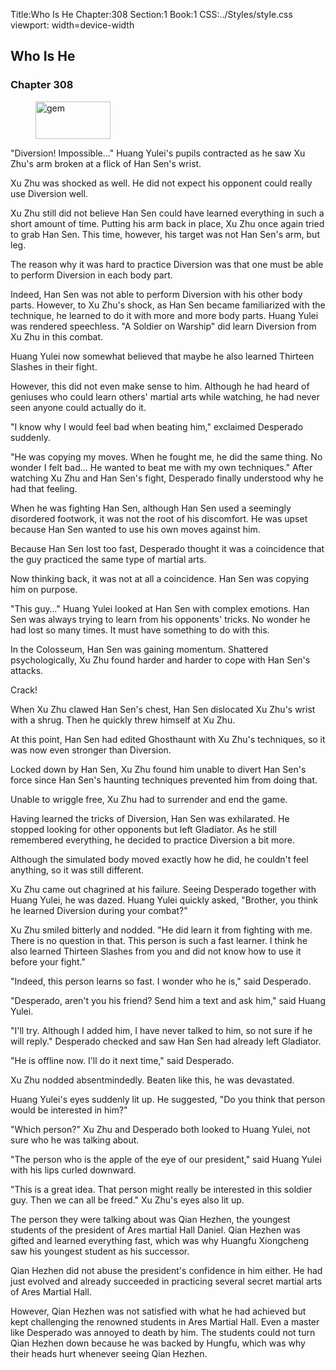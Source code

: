 Title:Who Is He 
Chapter:308 
Section:1 
Book:1 
CSS:../Styles/style.css 
viewport: width=device-width
  
## Who Is He
### Chapter 308
  
<figure>
	<img src="../Images/gem.gif" alt="gem" id="gem" width="120" height="60" />
</figure>
  

  
"Diversion! Impossible…" Huang Yulei's pupils contracted as he saw Xu Zhu's arm broken at a flick of Han Sen's wrist.

Xu Zhu was shocked as well. He did not expect his opponent could really use Diversion well.

Xu Zhu still did not believe Han Sen could have learned everything in such a short amount of time. Putting his arm back in place, Xu Zhu once again tried to grab Han Sen. This time, however, his target was not Han Sen's arm, but leg.

The reason why it was hard to practice Diversion was that one must be able to perform Diversion in each body part.

Indeed, Han Sen was not able to perform Diversion with his other body parts. However, to Xu Zhu's shock, as Han Sen became familiarized with the technique, he learned to do it with more and more body parts. Huang Yulei was rendered speechless. "A Soldier on Warship" did learn Diversion from Xu Zhu in this combat.

Huang Yulei now somewhat believed that maybe he also learned Thirteen Slashes in their fight.

However, this did not even make sense to him. Although he had heard of geniuses who could learn others' martial arts while watching, he had never seen anyone could actually do it.

"I know why I would feel bad when beating him," exclaimed Desperado suddenly.

"He was copying my moves. When he fought me, he did the same thing. No wonder I felt bad… He wanted to beat me with my own techniques." After watching Xu Zhu and Han Sen's fight, Desperado finally understood why he had that feeling.

When he was fighting Han Sen, although Han Sen used a seemingly disordered footwork, it was not the root of his discomfort. He was upset because Han Sen wanted to use his own moves against him.

Because Han Sen lost too fast, Desperado thought it was a coincidence that the guy practiced the same type of martial arts.

Now thinking back, it was not at all a coincidence. Han Sen was copying him on purpose.

"This guy…" Huang Yulei looked at Han Sen with complex emotions. Han Sen was always trying to learn from his opponents' tricks. No wonder he had lost so many times. It must have something to do with this.

In the Colosseum, Han Sen was gaining momentum. Shattered psychologically, Xu Zhu found harder and harder to cope with Han Sen's attacks.

Crack!

When Xu Zhu clawed Han Sen's chest, Han Sen dislocated Xu Zhu's wrist with a shrug. Then he quickly threw himself at Xu Zhu.

At this point, Han Sen had edited Ghosthaunt with Xu Zhu's techniques, so it was now even stronger than Diversion.

Locked down by Han Sen, Xu Zhu found him unable to divert Han Sen's force since Han Sen's haunting techniques prevented him from doing that.

Unable to wriggle free, Xu Zhu had to surrender and end the game.

Having learned the tricks of Diversion, Han Sen was exhilarated. He stopped looking for other opponents but left Gladiator. As he still remembered everything, he decided to practice Diversion a bit more.

Although the simulated body moved exactly how he did, he couldn't feel anything, so it was still different.

Xu Zhu came out chagrined at his failure. Seeing Desperado together with Huang Yulei, he was dazed. Huang Yulei quickly asked, "Brother, you think he learned Diversion during your combat?"

Xu Zhu smiled bitterly and nodded. "He did learn it from fighting with me. There is no question in that. This person is such a fast learner. I think he also learned Thirteen Slashes from you and did not know how to use it before your fight."

"Indeed, this person learns so fast. I wonder who he is," said Desperado.

"Desperado, aren't you his friend? Send him a text and ask him," said Huang Yulei.

"I'll try. Although I added him, I have never talked to him, so not sure if he will reply." Desperado checked and saw Han Sen had already left Gladiator.

"He is offline now. I'll do it next time," said Desperado.

Xu Zhu nodded absentmindedly. Beaten like this, he was devastated.

Huang Yulei's eyes suddenly lit up. He suggested, "Do you think that person would be interested in him?"

"Which person?" Xu Zhu and Desperado both looked to Huang Yulei, not sure who he was talking about.

"The person who is the apple of the eye of our president," said Huang Yulei with his lips curled downward.

"This is a great idea. That person might really be interested in this soldier guy. Then we can all be freed." Xu Zhu's eyes also lit up.

The person they were talking about was Qian Hezhen, the youngest students of the president of Ares martial Hall Daniel. Qian Hezhen was gifted and learned everything fast, which was why Huangfu Xiongcheng saw his youngest student as his successor.

Qian Hezhen did not abuse the president's confidence in him either. He had just evolved and already succeeded in practicing several secret martial arts of Ares Martial Hall.

However, Qian Hezhen was not satisfied with what he had achieved but kept challenging the renowned students in Ares Martial Hall. Even a master like Desperado was annoyed to death by him. The students could not turn Qian Hezhen down because he was backed by Hungfu, which was why their heads hurt whenever seeing Qian Hezhen.
